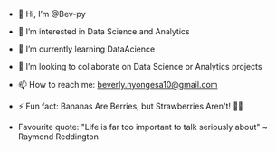 - 👋 Hi, I’m @Bev-py
- 👀 I’m interested in Data Science and Analytics
- 🌱 I’m currently learning DataAcience
- 💞️ I’m looking to collaborate on Data Science or Analytics projects
- 📫 How to reach me: beverly.nyongesa10@gmail.com
- ⚡ Fun fact: Bananas Are Berries, but Strawberries Aren't! 🍌🍓

- Favourite quote: "Life is far too important to talk seriously about" ~ Raymond Reddington

<!---
Bev-py/Bev-py is a ✨ special ✨ repository because its `README.md` (this file) appears on your GitHub profile.
You can click the Preview link to take a look at your changes.
--->
